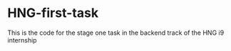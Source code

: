 # HNG-first-task
 This is the code for the stage one task in the backend track of the HNG i9 internship
